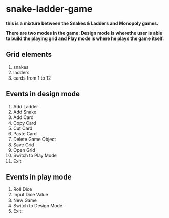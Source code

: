 # snake-ladder-game
**this is a mixture between the Snakes &amp; Ladders and Monopoly games.**

**There are two modes in the game: Design mode is wherethe user is able to build the playing grid and Play mode is where he plays the game itself.**

## Grid elements
1. snakes  
2. ladders
3. cards from 1 to 12



## Events in design mode
1. Add Ladder 
1. Add Snake
1. Add Card
1. Copy Card
1. Cut Card
1. Paste Card
1. Delete Game Object
1. Save Grid
1. Open Grid
1. Switch to Play Mode
1. Exit

## Events in play mode
1. Roll Dice
1. Input Dice Value
1. New Game
1. Switch to Design Mode
1. Exit:
